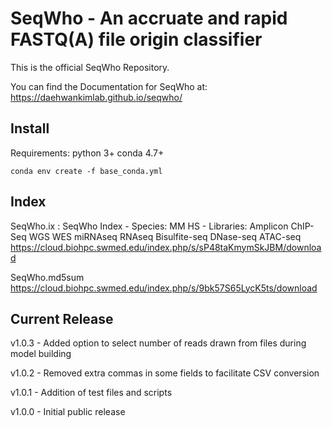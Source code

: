 # SeqWho - An accruate and rapid FASTQ(A) file origin classifier
This is the official SeqWho Repository.

You can find the Documentation for SeqWho at:
https://daehwankimlab.github.io/seqwho/

## Install
Requirements:
python 3+
conda 4.7+

```
conda env create -f base_conda.yml
```

## Index
SeqWho.ix : SeqWho Index - Species: MM HS - Libraries: Amplicon ChIP-Seq WGS WES miRNAseq RNAseq Bisulfite-seq DNase-seq ATAC-seq
https://cloud.biohpc.swmed.edu/index.php/s/sP48taKmymSkJBM/download

SeqWho.md5sum
https://cloud.biohpc.swmed.edu/index.php/s/9bk57S65LycK5ts/download

## Current Release
v1.0.3 - Added option to select number of reads drawn from files during model building

v1.0.2 - Removed extra commas in some fields to facilitate CSV conversion

v1.0.1 - Addition of test files and scripts

v1.0.0 - Initial public release
